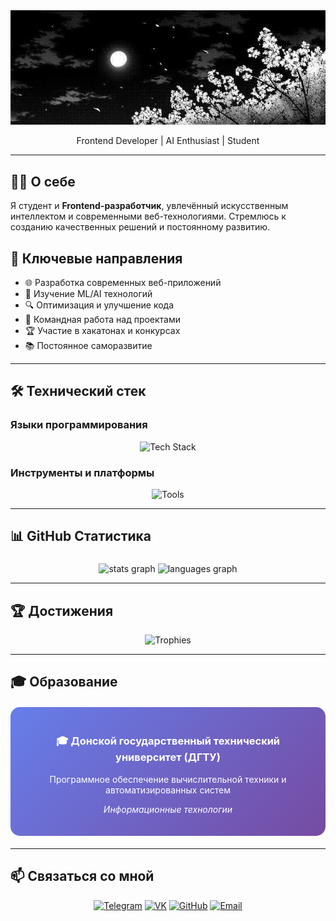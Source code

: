 
<div align="center">
  <img src="preview.jpg" alt="Preview" width="800">

  <p>Frontend Developer | AI Enthusiast | Student</p>
</div>

---

## 👨‍💻 О себе
Я студент и **Frontend-разработчик**, увлечённый искусственным интеллектом и современными веб-технологиями. Стремлюсь к созданию качественных решений и постоянному развитию.

## 🎯 Ключевые направления
- 🌐 Разработка современных веб-приложений  
- 🧠 Изучение ML/AI технологий  
- 🔍 Оптимизация и улучшение кода  
- 🤝 Командная работа над проектами  
- 🏆 Участие в хакатонах и конкурсах  
- 📚 Постоянное саморазвитие  

---

## 🛠️ Технический стек

### Языки программирования
<div align="center">
  <img src="https://skillicons.dev/icons?i=js,ts,html,css,react,vue,nodejs,python,cpp,cs&perline=10" alt="Tech Stack" />
</div>

### Инструменты и платформы
<div align="center">
  <img src="https://skillicons.dev/icons?i=git,github,vscode,visualstudio,ai&perline=10" alt="Tools" />
</div>

---

## 📊 GitHub Статистика
###

<div align="center">
  <img src="https://github-readme-stats.vercel.app/api?username=Asakue&hide_title=false&hide_rank=false&show_icons=true&include_all_commits=true&count_private=true&disable_animations=false&theme=dracula&locale=en&hide_border=false" height="150" alt="stats graph"  />
  <img src="https://github-readme-stats.vercel.app/api/top-langs?username=maurodesouza&locale=en&hide_title=false&layout=compact&card_width=320&langs_count=5&theme=dracula&hide_border=false" height="150" alt="languages graph"  />
</div>

---

## 🏆 Достижения

<div align="center">

<img src="https://github-profile-trophy.vercel.app/?username=Asakue&theme=onedark&no-frame=true&row=2&column=4" alt="Trophies" />


</div>

---

## 🎓 Образование

<div align="center" style="background: linear-gradient(135deg, #667eea 0%, #764ba2 100%); padding: 20px; border-radius: 15px; color: white; margin: 20px 0;">
  <h3>🎓 Донской государственный технический университет (ДГТУ)</h3>
  <p>Программное обеспечение вычислительной техники и автоматизированных систем</p>
  <p><em>Информационные технологии</em></p>
</div>

---

## 📫 Связаться со мной

<div align="center">

[![Telegram](https://img.shields.io/badge/Telegram-2CA5E0?style=for-the-badge&logo=telegram&logoColor=white&link=https://t.me/asakueqq)](https://t.me/asakueqq)
[![VK](https://img.shields.io/badge/VK-0077FF?style=for-the-badge&logo=vk&logoColor=white&link=https://vk.com/asakueqq)](https://vk.com/asakueqq)
[![GitHub](https://img.shields.io/badge/GitHub-181717?style=for-the-badge&logo=github&logoColor=white&link=https://github.com/asakue)](https://github.com/asakue)
[![Email](https://img.shields.io/badge/Email-D14836?style=for-the-badge&logo=gmail&logoColor=white&link=mailto:example@mail.com)](mailto:example@mail.com)

</div>



